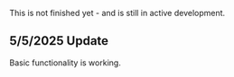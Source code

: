 
This is not finished yet - and is still in active development. 

## 5/5/2025 Update
Basic functionality is working. 
